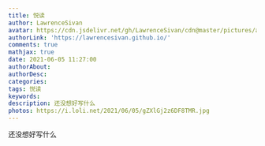 ```yaml
---
title: 悦读
author: LawrenceSivan
avatar: https://cdn.jsdelivr.net/gh/LawrenceSivan/cdn@master/pictures/avatar.jpg
authorLink: 'https://lawrencesivan.github.io/'
comments: true
mathjax: true
date: 2021-06-05 11:27:00
authorAbout:
authorDesc:
categories:
tags: 悦读
keywords:
description: 还没想好写什么
photos: https://i.loli.net/2021/06/05/gZXlGj2z6DF8TMR.jpg
---
```


还没想好写什么
